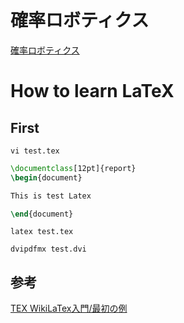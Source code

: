 # 確率ロボティクス


[確率ロボティクス](https://ci.nii.ac.jp/ncid/BA83605727)


# How to learn LaTeX

## First

`vi test.tex`

```test.tex 
\documentclass[12pt]{report}
\begin{document}

This is test Latex

\end{document}
```

`latex test.tex`

`dvipdfmx test.dvi`

## 参考

[TEX WikiLaTex入門/最初の例](https://texwiki.texjp.org/?LaTeX%E5%85%A5%E9%96%80%2F%E6%9C%80%E5%88%9D%E3%81%AE%E4%BE%8B)
